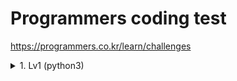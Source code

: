 Programmers coding test
=======================

https://programmers.co.kr/learn/challenges

<details>
<summary>1. Lv1 (python3)</summary>
<div markdown="1">      

    2022-01-07 77484번 로또 최저 최고 순위    
    2022-01-08 72410번 신규 아이디 추천   
    2022-01-09 81301번 숫자 문자열과 영단어   
               67256번 키패드 누르기   
    2022-01-10 64061번 크레인 인형 뽑기   
    2022-01-11 86051번 없는 숫자 더하기   
               76501번 음양 더하기   
               70128번 내적   
               12977번 소수 만들기   
    2022-01-12 42576번 완주하지 못한 선수   
               42748번 k번째 수   
    2022-01-13 42840번 모의고사   
    2022-01-14 42862번 체육복   
    2022-01-17 1845번 폰켓몬   
    2022-01-18 42889번 실패율   
    2022-01-19 77884번 약수의 개수와 덧셈   
               77884번 3진법 뒤집기   
    2022-01-20 12982번 예산   
    2022-01-21 68644번 두개 뽑아서 더하기   
    2022-01-22 92334번 신고 결과 받기   
    2022-01-24 12901번 2016   
    2022-01-25 12903번 가운데 글자 가져오기   
    2022-01-26 12910번 나누어 떨어지는 숫자배열   
    2022-01-27 86491번 최소 직사각형   
    2022-01-28 87389번 나머지가 1이 되는 수 찾기   
    2022-01-29 17681번 비밀지도   
    2022-02-03 12916번 문자열 내 p와 y 개수   
    2022-02-04 12917번 문자열 내림차순으로 배치하기   
               12918번 문자열 다루기 기본   
    2022-02-08 12919번 서울에서 김서방 찾기   
    2022-02-09 12915번 문자열 내 마음대로 정렬하기   
    2022-02-10 12922번 수박수박   
    2022-02-11 12925번 문자열을 정수로 바꾸기   
    2022-02-12 12906번 같은 숫자는 싫어  
     
</div>
</details>      